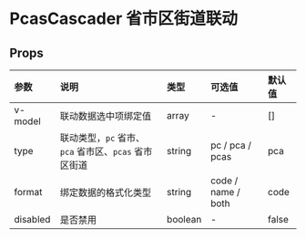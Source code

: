 # PcasCascader 省市区街道联动

## Props

| 参数     | 说明                                                 | 类型    | 可选值             | 默认值 |
| :------- | :--------------------------------------------------- | :------ | :----------------- | :----- |
| v-model  | 联动数据选中项绑定值                                 | array   | -                  | []     |
| type     | 联动类型，`pc` 省市、`pca` 省市区、`pcas` 省市区街道 | string  | pc / pca / pcas    | pca    |
| format   | 绑定数据的格式化类型                                 | string  | code / name / both | code   |
| disabled | 是否禁用                                             | boolean | -                  | false  |
